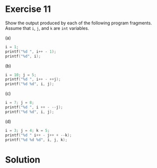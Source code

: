 # Exercise 11

Show the output produced by each of the following program fragments. Assume that `i`, `j`, and `k` are `int` variables.

(a)

```c
i = 1;
printf("%d ", i++ - 1);
printf("%d", i);
```

(b)

```c
i = 10; j = 5;
printf("%d ", i++ - ++j);
printf("%d %d", i, j);
```

(c)

```c
i = 7; j = 8;
printf("%d ", i ++ - --j);
printf("%d %d", i, j);
```

(d)

```c
i = 3; j = 4; k = 5;
printf("%d " i++ - j++ + --k);
printf("%d %d %d", i, j, k);
```

# Solution

